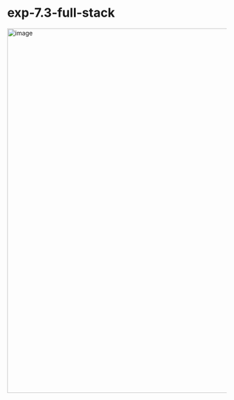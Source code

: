 # exp-7.3-full-stack
<img width="1267" height="837" alt="image" src="https://github.com/user-attachments/assets/0b77edd9-3a63-4e4a-b58a-6b32f3f9a441" />
